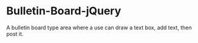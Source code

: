 Bulletin-Board-jQuery
=====================

A bulletin board type area where a use can draw a text box, add text, then post it.